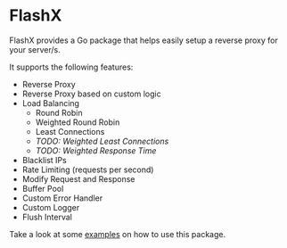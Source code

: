 # FlashX

FlashX provides a Go package that helps easily setup a reverse proxy for your server/s.

It supports the following features:
- Reverse Proxy
- Reverse Proxy based on custom logic
- Load Balancing
  - Round Robin
  - Weighted Round Robin
  - Least Connections
  - *TODO: Weighted Least Connections*
  - *TODO: Weighted Response Time*
- Blacklist IPs
- Rate Limiting (requests per second)
- Modify Request and Response
- Buffer Pool
- Custom Error Handler
- Custom Logger
- Flush Interval

Take a look at some <a href="https://github.com/flashxgo/examples" target="_blank">examples</a> on how to use this package.
